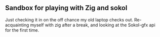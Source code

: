## Sandbox for playing with Zig and sokol

Just checking it in on the off chance my old laptop checks out.  Re-acquainting
myself with zig after a break, and looking at the Sokol-gfx api for the first
time.

